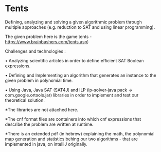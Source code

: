 # Tents


Defining, analyzing and solving a given algorithmic problem through multiple approaches (e.g. reduction to SAT and using linear programming).

The given problem here is the game tents - https://www.brainbashers.com/tents.asp) 

Challenges and technologies :

• Analyzing scientific articles in order to define efficient SAT Boolean expressions.

• Defining and Implementing an algorithm that generates an instance to the given problem in polynomial time.

• Using Java, Java SAT (SAT4J) and ILP (lp-solver-java pack -> com.google.ortools.jar) libraries in order to implement and test our theoretical solution.

*The libraries are not attached here.

*The cnf format files are containers into which cnf expressions that describe the problem are written at runtime.

*There is an extended pdf (in hebrew) explaining the math, the polynomial map generation and statistics behing our two algorithms - 
that are implemented in java, on intelliJ originally.
